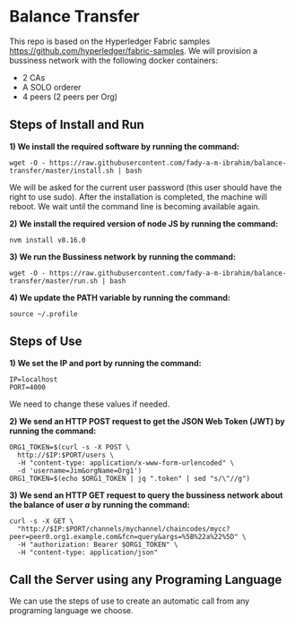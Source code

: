 Balance Transfer
================

This repo is based on the Hyperledger Fabric samples https://github.com/hyperledger/fabric-samples.
We will provision a bussiness network with the following docker containers:
- 2 CAs
- A SOLO orderer
- 4 peers (2 peers per Org)


Steps of Install and Run 
-----

**1) We install the required software by running the command:**
```
wget -O - https://raw.githubusercontent.com/fady-a-m-ibrahim/balance-transfer/master/install.sh | bash
```
We will be asked for the current user password (this user should have the right to use sudo).
After the installation is completed, the machine will reboot. We wait until the command line is becoming available again.

**2) We install the required version of node JS by running the command:**
```
nvm install v8.16.0
```

**3) We run the Bussiness network by running the command:**
```
wget -O - https://raw.githubusercontent.com/fady-a-m-ibrahim/balance-transfer/master/run.sh | bash
```

**4) We update the PATH variable by running the command:**
```
source ~/.profile
```


Steps of Use
-----

**1) We set the IP and port by running the command:**
```
IP=localhost
PORT=4000
```
We need to change these values if needed. 

**2) We send an HTTP POST request to get the JSON Web Token (JWT) by running the command:**
```
ORG1_TOKEN=$(curl -s -X POST \
  http://$IP:$PORT/users \
  -H "content-type: application/x-www-form-urlencoded" \
  -d 'username=Jim&orgName=Org1')
ORG1_TOKEN=$(echo $ORG1_TOKEN | jq ".token" | sed "s/\"//g")
```

**3) We send an HTTP GET request to query the bussiness network about the balance of user *a* by running the command:**
```
curl -s -X GET \
  "http://$IP:$PORT/channels/mychannel/chaincodes/mycc?peer=peer0.org1.example.com&fcn=query&args=%5B%22a%22%5D" \
  -H "authorization: Bearer $ORG1_TOKEN" \
  -H "content-type: application/json"
```


Call the Server using any Programing Language
-----
We can use the steps of use to create an automatic call from any programing language we choose.
